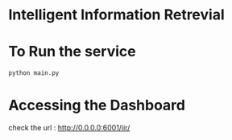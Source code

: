 # Intelligent Information Retrevial 

# To Run the service
```python
python main.py

```

# Accessing the Dashboard
check the url : http://0.0.0.0:6001/iir/